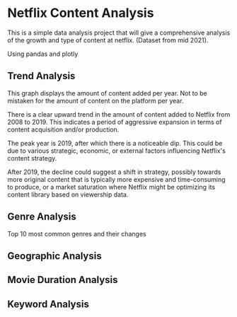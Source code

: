# Netflix Content Analysis

This is a simple data analysis project that will give a comprehensive analysis of the growth and type of content at netflix. (Dataset from mid 2021).

Using pandas and plotly

## Trend Analysis

This graph displays the amount of content added per year. Not to be mistaken for the amount of content on the platform per year.

There is a clear upward trend in the amount of content added to Netflix from 2008 to 2019. This indicates a period of aggressive expansion in terms of content acquisition and/or production.

The peak year is 2019, after which there is a noticeable dip. This could be due to various strategic, economic, or external factors influencing Netflix's content strategy.

After 2019, the decline could suggest a shift in strategy, possibly towards more original content that is typically more expensive and time-consuming to produce, or a market saturation where Netflix might be optimizing its content library based on viewership data.

## Genre Analysis

Top 10 most common genres and their changes

## Geographic Analysis

## Movie Duration Analysis

## Keyword Analysis